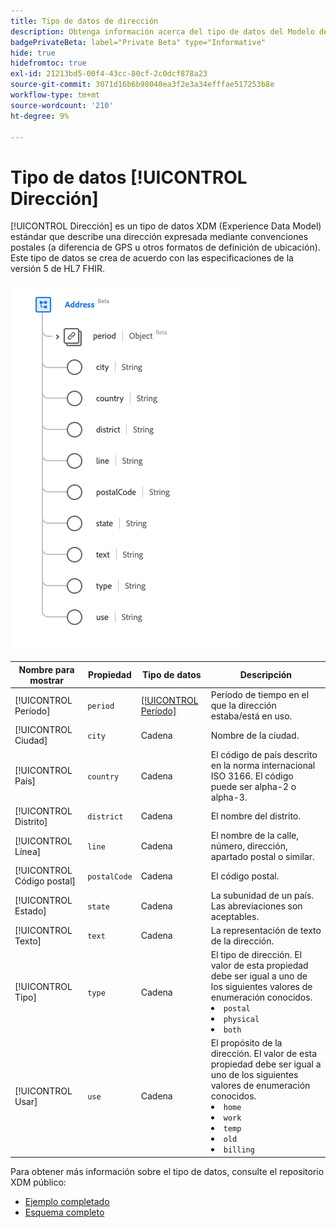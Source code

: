 ```yaml
---
title: Tipo de datos de dirección
description: Obtenga información acerca del tipo de datos del Modelo de datos de experiencia de direcciones (XDM).
badgePrivateBeta: label="Private Beta" type="Informative"
hide: true
hidefromtoc: true
exl-id: 21213bd5-00f4-43cc-80cf-2c0dcf878a23
source-git-commit: 3071d16b6b98040ea3f2e3a34efffae517253b8e
workflow-type: tm+mt
source-wordcount: '210'
ht-degree: 9%

---
```


# Tipo de datos [!UICONTROL Dirección]

[!UICONTROL Dirección] es un tipo de datos XDM (Experience Data Model) estándar que describe una dirección expresada mediante convenciones postales (a diferencia de GPS u otros formatos de definición de ubicación). Este tipo de datos se crea de acuerdo con las especificaciones de la versión 5 de HL7 FHIR.

![Estructura de tipo de datos de dirección](../../../images/healthcare/data-types/address.png)

| Nombre para mostrar | Propiedad | Tipo de datos | Descripción |
| --- | --- | --- | --- |
| [!UICONTROL Período] | `period` | [[!UICONTROL Período]](../data-types/period.md) | Período de tiempo en el que la dirección estaba/está en uso. |
| [!UICONTROL Ciudad] | `city` | Cadena | Nombre de la ciudad. |
| [!UICONTROL País] | `country` | Cadena | El código de país descrito en la norma internacional ISO 3166. El código puede ser alpha-2 o alpha-3. |
| [!UICONTROL Distrito] | `district` | Cadena | El nombre del distrito. |
| [!UICONTROL Línea] | `line` | Cadena | El nombre de la calle, número, dirección, apartado postal o similar. |
| [!UICONTROL Código postal] | `postalCode` | Cadena | El código postal. |
| [!UICONTROL Estado] | `state` | Cadena | La subunidad de un país. Las abreviaciones son aceptables. |
| [!UICONTROL Texto] | `text` | Cadena | La representación de texto de la dirección. |
| [!UICONTROL Tipo] | `type` | Cadena | El tipo de dirección. El valor de esta propiedad debe ser igual a uno de los siguientes valores de enumeración conocidos. <li> `postal` </li> <li> `physical` </li> <li> `both` </li> |
| [!UICONTROL Usar] | `use` | Cadena | El propósito de la dirección. El valor de esta propiedad debe ser igual a uno de los siguientes valores de enumeración conocidos. <li> `home` </li> <li> `work` </li> <li> `temp` </li> <li> `old`</li> <li> `billing`</li> |

Para obtener más información sobre el tipo de datos, consulte el repositorio XDM público:

* [Ejemplo completado](https://github.com/adobe/xdm/blob/master/extensions/industry/healthcare/fhir/datatypes/address.example.1.json)
* [Esquema completo](https://github.com/adobe/xdm/blob/master/extensions/industry/healthcare/fhir/datatypes/address.schema.json)
